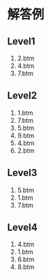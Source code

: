 # 解答例
## Level1
1. 2.btm
1. 4.btm
1. 7.btm

## Level2
1. 1.btm
1. 7.btm
1. 5.btm
1. 9.btm
1. 4.btm
1. 2.btm

## Level3
1. 5.btm
1. 1.btm
1. 7.btm

## Level4
1. 4.btm
1. 1.btm
1. 6.btm
1. 8.btm

